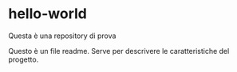 # hello-world
Questa è una repository di prova

Questo è un file readme. Serve per descrivere le caratteristiche del progetto.
